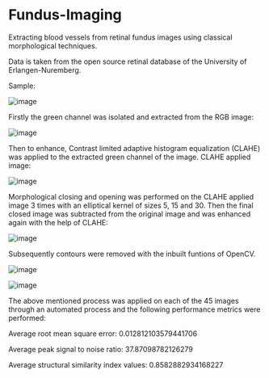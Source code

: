 # Fundus-Imaging
Extracting blood vessels from retinal fundus images using classical morphological techniques.

Data is taken from the open source retinal database of the University of Erlangen-Nuremberg. 

Sample: 

![image](https://user-images.githubusercontent.com/53914842/140279666-58740fc9-1f41-4a73-be95-4e44608132be.png)


Firstly the green channel was isolated and extracted from the RGB image:

![image](https://user-images.githubusercontent.com/53914842/140279744-d3194c21-0605-4880-94db-4ab0bc6ca000.png)

Then to enhance, Contrast limited adaptive histogram equalization (CLAHE) was applied to the extracted green channel of the image. 
CLAHE applied image:

![image](https://user-images.githubusercontent.com/53914842/140279789-19342d13-afb1-4b10-afe0-6aee34437ffc.png)

Morphological closing and opening was performed on the CLAHE applied image 3 times with an elliptical kernel of sizes 5, 15 and 30. Then the final closed image was subtracted from the original image and was enhanced again with the help of CLAHE:

![image](https://user-images.githubusercontent.com/53914842/140279823-1b9426c9-4f6e-4f91-8b78-036e6b43d54b.png)


Subsequently contours were removed with the inbuilt funtions of OpenCV.

![image](https://user-images.githubusercontent.com/53914842/140279873-4adf7981-f5ae-48eb-9424-bba1f8d3e6b1.png)


![image](https://user-images.githubusercontent.com/53914842/140279934-b236b1bf-26ae-4cba-8b55-335f3d91dc69.png)


The above mentioned process was applied on each of the 45 images through an automated process and the following performance metrics were performed:

Average root mean square error: 0.012812103579441706 

Average peak signal to noise ratio: 37.87098782126279

Average structural similarity index values: 0.8582882934168227
